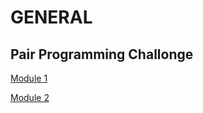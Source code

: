 # GENERAL

## Pair Programming Challonge
[Module 1](https://challonge.com/pt/d9vxj6ld)

[Module 2](https://challonge.com/pt/zsy9qdts)
